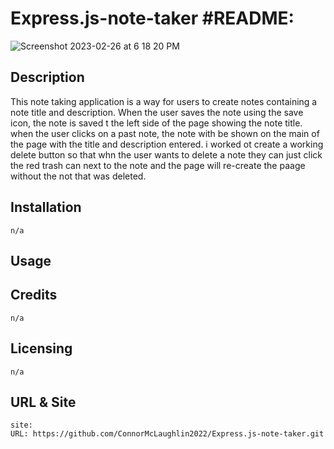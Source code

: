 # Express.js-note-taker #README:

    
![Screenshot 2023-02-26 at 6 18 20 PM](https://user-images.githubusercontent.com/116329927/221456705-232bc9bc-7633-46b2-b110-cb648f11a17e.png)

    
    
## Description

This note taking application is a way for users to create notes containing a note title and description. When the user saves the note using the save icon, the note is saved t the left side of the page showing the note title. when the user clicks on a past note, the note with be shown on the main of the page with the title and description entered. i worked ot create a working delete button so that whn the user wants to delete a note they can just click the red trash can next to the note and the page will re-create the paage without the not that was deleted.


 ## Installation
    n/a

## Usage
  
## Credits
    n/a

## Licensing
    n/a
        
## URL & Site
    site: 
    URL: https://github.com/ConnorMcLaughlin2022/Express.js-note-taker.git
   
